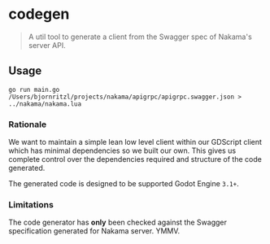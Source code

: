 codegen
=======

> A util tool to generate a client from the Swagger spec of Nakama's server API.

## Usage

```shell
go run main.go /Users/bjornritzl/projects/nakama/apigrpc/apigrpc.swagger.json > ../nakama/nakama.lua
```

### Rationale

We want to maintain a simple lean low level client within our GDScript client which has minimal dependencies so we built our own. This gives us complete control over the dependencies required and structure of the code generated.

The generated code is designed to be supported Godot Engine `3.1+`.

### Limitations

The code generator has __only__ been checked against the Swagger specification generated for Nakama server. YMMV.
